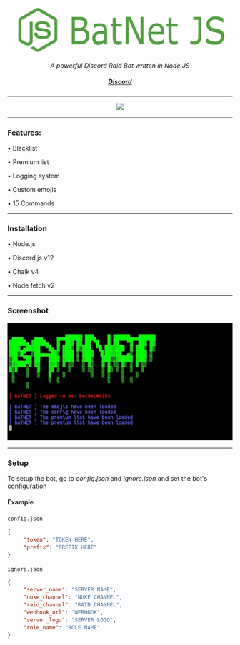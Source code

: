 <div align="center">
    <img src="banner.jpg">
    <p><i>A powerful Discord Raid Bot written in Node.JS</i></p>
    <h5><a href="https://discord.gg/DeathTeam">Discord</a></h5>
</div>
<hr>
<div align="center">
    <img src="https://img.shields.io/github/languages/top/zScorpion16x/BatNet-JS?color=%23000000">
</div>

<hr>
<h3>Features:</h3>
<p>• Blacklist</p>
<p>• Premium list</p>
<p>• Logging system</p>
<p>• Custom emojis</p>
<p>• 15 Commands</p>
<hr>
<h3>Installation</h3>
<p>• Node.js</p>
<p>• Discord.js v12</p>
<p>• Chalk v4</p>
<p>• Node fetch v2</p>
<hr>
<h3>Screenshot</h3>
<img src="batnet.jpg">
<hr>
<h3>Setup</h3>
<p>To setup the bot, go to <i>config.json</i> and <i>ignore.json</i> and set the bot's configuration</p>
<h4>Example</h4>
<p><code>config.json</code></p>

```json
{
     "token": "TOKEN HERE",
     "prefix": "PREFIX HERE"
}
```

<p><code>ignore.json</code></p>

```json
{
     "server_name": "SERVER NAME",
     "nuke_channel": "NUKE CHANNEL",
     "raid_channel": "RAID CHANNEL",
     "webhook_url": "WEBHOOK",
     "server_logo": "SERVER LOGO",
     "role_name": "ROLE NAME"
}
```
